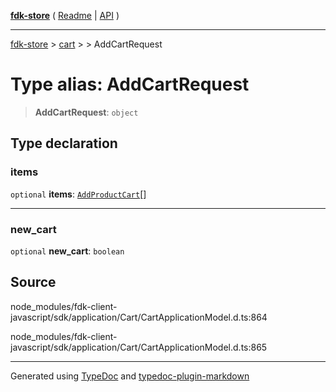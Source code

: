 [**fdk-store**](../../../README.md) ( [Readme](../../../README.md) \| [API](../../../API.md) )

---

[fdk-store](../../../API.md) > [cart](../../README.md) > [<internal>](../README.md) > AddCartRequest

# Type alias: AddCartRequest

> **AddCartRequest**: `object`

## Type declaration

### items

`optional` **items**: [`AddProductCart`](type-alias.AddProductCart.md)[]

---

### new_cart

`optional` **new_cart**: `boolean`

## Source

node_modules/fdk-client-javascript/sdk/application/Cart/CartApplicationModel.d.ts:864

node_modules/fdk-client-javascript/sdk/application/Cart/CartApplicationModel.d.ts:865

---

Generated using [TypeDoc](https://typedoc.org/) and [typedoc-plugin-markdown](https://www.npmjs.com/package/typedoc-plugin-markdown)
